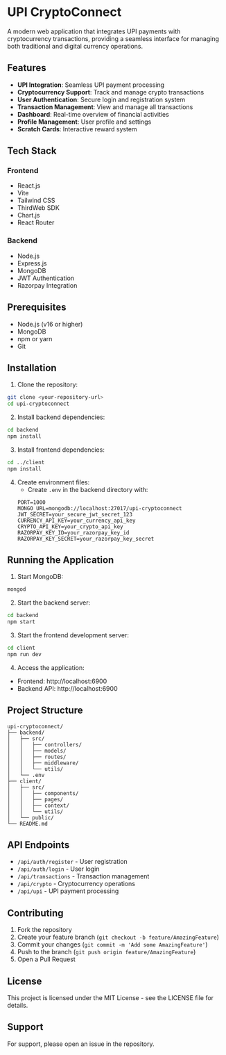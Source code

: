 # UPI CryptoConnect

A modern web application that integrates UPI payments with cryptocurrency transactions, providing a seamless interface for managing both traditional and digital currency operations.

## Features

- **UPI Integration**: Seamless UPI payment processing
- **Cryptocurrency Support**: Track and manage crypto transactions
- **User Authentication**: Secure login and registration system
- **Transaction Management**: View and manage all transactions
- **Dashboard**: Real-time overview of financial activities
- **Profile Management**: User profile and settings
- **Scratch Cards**: Interactive reward system

## Tech Stack

### Frontend

- React.js
- Vite
- Tailwind CSS
- ThirdWeb SDK
- Chart.js
- React Router

### Backend

- Node.js
- Express.js
- MongoDB
- JWT Authentication
- Razorpay Integration

## Prerequisites

- Node.js (v16 or higher)
- MongoDB
- npm or yarn
- Git

## Installation

1. Clone the repository:

```bash
git clone <your-repository-url>
cd upi-cryptoconnect
```

2. Install backend dependencies:

```bash
cd backend
npm install
```

3. Install frontend dependencies:

```bash
cd ../client
npm install
```

4. Create environment files:
   - Create `.env` in the backend directory with:
   ```
   PORT=1000
   MONGO_URL=mongodb://localhost:27017/upi-cryptoconnect
   JWT_SECRET=your_secure_jwt_secret_123
   CURRENCY_API_KEY=your_currency_api_key
   CRYPTO_API_KEY=your_crypto_api_key
   RAZORPAY_KEY_ID=your_razorpay_key_id
   RAZORPAY_KEY_SECRET=your_razorpay_key_secret
   ```

## Running the Application

1. Start MongoDB:

```bash
mongod
```

2. Start the backend server:

```bash
cd backend
npm start
```

3. Start the frontend development server:

```bash
cd client
npm run dev
```

4. Access the application:

- Frontend: http://localhost:6900
- Backend API: http://localhost:6900

## Project Structure

```
upi-cryptoconnect/
├── backend/
│   ├── src/
│   │   ├── controllers/
│   │   ├── models/
│   │   ├── routes/
│   │   ├── middleware/
│   │   └── utils/
│   └── .env
├── client/
│   ├── src/
│   │   ├── components/
│   │   ├── pages/
│   │   ├── context/
│   │   └── utils/
│   └── public/
└── README.md
```

## API Endpoints

- `/api/auth/register` - User registration
- `/api/auth/login` - User login
- `/api/transactions` - Transaction management
- `/api/crypto` - Cryptocurrency operations
- `/api/upi` - UPI payment processing

## Contributing

1. Fork the repository
2. Create your feature branch (`git checkout -b feature/AmazingFeature`)
3. Commit your changes (`git commit -m 'Add some AmazingFeature'`)
4. Push to the branch (`git push origin feature/AmazingFeature`)
5. Open a Pull Request

## License

This project is licensed under the MIT License - see the LICENSE file for details.

## Support

For support, please open an issue in the repository.
